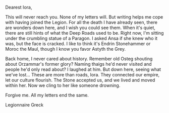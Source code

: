 Dearest Iora,

This will never reach you. None of my letters will. But writing helps me cope with having joined the Legion. For all the death I have already seen, there are wonders down here, and I wish you could see them. When it's quiet, there are still hints of what the Deep Roads used to be. Right now, I'm sitting under the crumbling statue of a Paragon. I asked Ansa if she knew who it was, but the face is cracked. I like to think it's Endrin Stonehammer or Moroc the Maul, though I know you favor Astyth the Grey.

Back home, I never cared about history. Remember old Osteg shouting about Orzammar's former glory? Naming thaigs he'd never visited and people he'd only read about? I laughed at him. But down here, seeing what we've lost... These are more than roads, Iora. They connected our empire, let our culture flourish. The Stone accepted us, and we lived and moved within her. Now we cling to her like someone drowning.

Forgive me. All my letters end the same.

Legionnaire Greck
